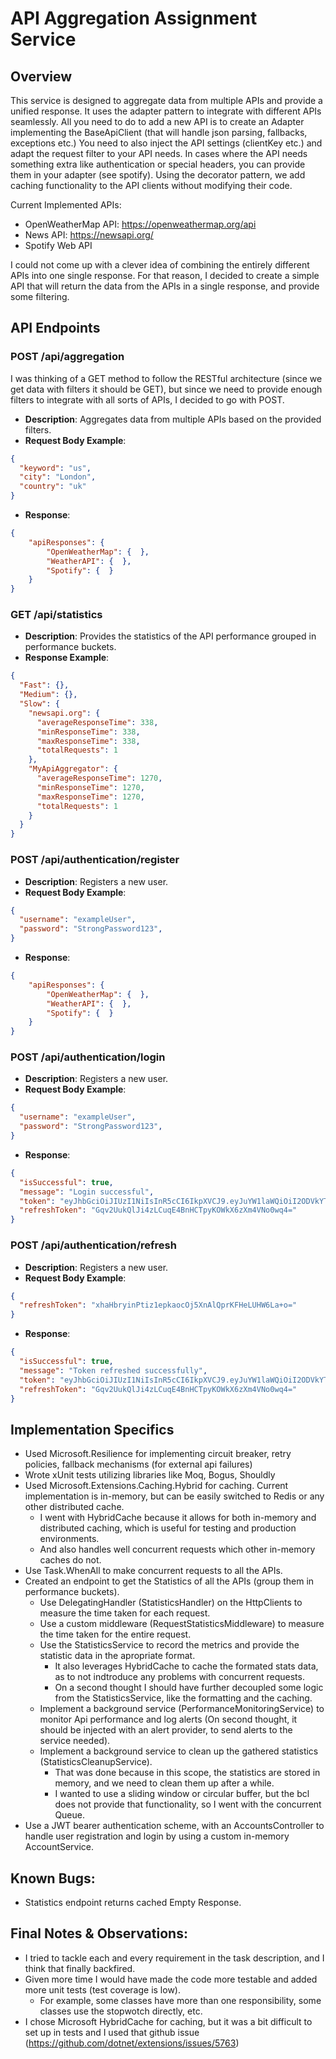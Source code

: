 # API Aggregation Assignment Service

## Overview
This service is designed to aggregate data from multiple APIs and provide a unified response.
It uses the adapter pattern to integrate with different APIs seamlessly.
All you need to do to add a new API is to create an Adapter implementing the BaseApiClient (that will handle json parsing, fallbacks, exceptions etc.)
You need to also inject the API settings (clientKey etc.) and adapt the request filter to your API needs.
In cases where the API needs something extra like authentication or special headers, you can provide them in your adapter (see spotify).
Using the decorator pattern, we add caching functionality to the API clients without modifying their code.

Current Implemented APIs:
- OpenWeatherMap API: https://openweathermap.org/api
- News API: https://newsapi.org/
- Spotify Web API

I could not come up with a clever idea of combining the entirely different APIs into one single response.
For that reason, I decided to create a simple API that will return the data from the APIs in a single response, and provide some filtering.


## API Endpoints
### POST /api/aggregation
I was thinking of a GET method to follow the RESTful architecture (since we get data with filters it should be GET),
but since we need to provide enough filters to integrate with all sorts of APIs, I decided to go with POST.
- **Description**: Aggregates data from multiple APIs based on the provided filters.
- **Request Body Example**: 
```json
{
  "keyword": "us",
  "city": "London",
  "country": "uk"
}
```
- **Response**: 
```json
{
    "apiResponses": {
        "OpenWeatherMap": {  },
        "WeatherAPI": {  },
        "Spotify": {  }
    }
}
```

### GET /api/statistics
- **Description**: Provides the statistics of the API performance grouped in performance buckets.
- **Response Example**:
```json
{
  "Fast": {},
  "Medium": {},
  "Slow": {
    "newsapi.org": {
      "averageResponseTime": 338,
      "minResponseTime": 338,
      "maxResponseTime": 338,
      "totalRequests": 1
    },
    "MyApiAggregator": {
      "averageResponseTime": 1270,
      "minResponseTime": 1270,
      "maxResponseTime": 1270,
      "totalRequests": 1
    }
  }
}
```

### POST /api/authentication/register
- **Description**: Registers a new user.
- **Request Body Example**:
```json
{
  "username": "exampleUser",
  "password": "StrongPassword123",
}
```
- **Response**:
```json
{
    "apiResponses": {
        "OpenWeatherMap": {  },
        "WeatherAPI": {  },
        "Spotify": {  }
    }
}
```


### POST /api/authentication/login
- **Description**: Registers a new user.
- **Request Body Example**:
```json
{
  "username": "exampleUser",
  "password": "StrongPassword123",
}
```
- **Response**:
```json
{
  "isSuccessful": true,
  "message": "Login successful",
  "token": "eyJhbGciOiJIUzI1NiIsInR5cCI6IkpXVCJ9.eyJuYW1laWQiOiI2ODVkYThiNi05NDVmLTQ2ZDctYjYyNi04NTNiZDBiMzg0MWIiLCJ1bmlxdWVfbmFtZSI6InRlbyIsIm5iZiI6MTc0NDU2NDc1MSwiZXhwIjoxNzQ0NTY1NjUxLCJpYXQiOjE3NDQ1NjQ3NTEsImlzcyI6Ik15QXBpIiwiYXVkIjoiTXlBcGlVc2VycyJ9.IzcE05tKvOiqS7mFJ3_N3v5rMjrfW6A3G2eqtAP4nHI",
  "refreshToken": "Gqv2UukQlJi4zLCuqE4BnHCTpyKOWkX6zXm4VNo0wq4="
}
```

### POST /api/authentication/refresh
- **Description**: Registers a new user.
- **Request Body Example**:
```json
{
  "refreshToken": "xhaHbryinPtiz1epkaocOj5XnAlQprKFHeLUHW6La+o="
}
```
- **Response**:
```json
{
  "isSuccessful": true,
  "message": "Token refreshed successfully",
  "token": "eyJhbGciOiJIUzI1NiIsInR5cCI6IkpXVCJ9.eyJuYW1laWQiOiI2ODVkYThiNi05NDVmLTQ2ZDctYjYyNi04NTNiZDBiMzg0MWIiLCJ1bmlxdWVfbmFtZSI6InRlbyIsIm5iZiI6MTc0NDU2NDc1MSwiZXhwIjoxNzQ0NTY1NjUxLCJpYXQiOjE3NDQ1NjQ3NTEsImlzcyI6Ik15QXBpIiwiYXVkIjoiTXlBcGlVc2VycyJ9.IzcE05tKvOiqS7mFJ3_N3v5rMjrfW6A3G2eqtAP4nHI",
  "refreshToken": "Gqv2UukQlJi4zLCuqE4BnHCTpyKOWkX6zXm4VNo0wq4="
}
```



## Implementation Specifics
- Used Microsoft.Resilience for implementing circuit breaker, retry policies, fallback mechanisms (for external api failures)
- Wrote xUnit tests utilizing libraries like Moq, Bogus, Shouldly
- Used Microsoft.Extensions.Caching.Hybrid for caching. Current implementation is in-memory, but can be easily switched to Redis or any other distributed cache.
  - I went with HybridCache because it allows for both in-memory and distributed caching, which is useful for testing and production environments.
  - And also handles well concurrent requests which other in-memory caches do not.
- Use Task.WhenAll to make concurrent requests to all the APIs.
- Created an endpoint to get the Statistics of all the APIs (group them in performance buckets).
  - Use DelegatingHandler (StatisticsHandler) on the HttpClients to measure the time taken for each request.
  - Use a custom middleware (RequestStatisticsMiddleware) to measure the time taken for the entire request.
  - Use the StatisticsService to record the metrics and provide the statistic data in the apropriate format.
    - It also leverages HybridCache to cache the formated stats data, as to not indtroduce any problems with concurrent requests.
    - On a second thought I should have further decoupled some logic from the StatisticsService, like the formatting and the caching.
  - Implement a background service (PerformanceMonitoringService) to monitor Api performance and log alerts (On second thought, it should be injected with an alert provider, to send alerts to the service needed).
  - Implement a background service to clean up the gathered statistics (StatisticsCleanupService).
    - That was done because in this scope, the statistics are stored in memory, and we need to clean them up after a while.
    - I wanted to use a sliding window or circular buffer, but the bcl does not provide that functionality, so I went with the concurrent Queue.
- Use a JWT bearer authentication scheme, with an AccountsController to handle user registration and login by using a custom in-memory AccountService.

## Known Bugs:
- Statistics endpoint returns cached Empty Response.

## Final Notes & Observations:
- I tried to tackle each and every requirement in the task description, and I think that finally backfired.
- Given more time I would have made the code more testable and added more unit tests (test coverage is low).
  - For example, some classes have more than one responsibility, some classes use the stopwotch directly, etc.
- I chose Microsoft HybridCache for caching, but it was a bit difficult to set up in tests and I used that github issue (https://github.com/dotnet/extensions/issues/5763)
